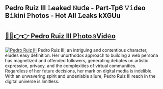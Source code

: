 ## Pedro Ruiz III 𝙻eaked 𝙽u𝚍e - Part-Tp6 𝚅𝚒deo B𝚒kini 𝙿hotos - Hot All 𝙻eaks kXGUu

# <h2><a href="http://ld2sg47.urlbe.top/?page=Pedro+Ruiz+III">🔗🔗👉👉 Pedro Ruiz III P𝚑oto𝚜Vid𝚎o</a></h2>

[![Pedro Ruiz III](https://i.imgur.com/eBuTRDB.gif)](http://ld2sg47.urlbe.top/?page=Pedro+Ruiz+III)
Pedro Ruiz III, an intriguing and contentious character, eludes easy definition. Her unorthodox approach to building a web persona has magnetized and offended followers, generating debates on artistic expression, privacy, and the complexities of virtual communities. Regardless of her future decisions, her mark on digital media is indelible. With an unwavering spirit and undeniable allure, Pedro Ruiz III reach in the digital universe is limitless.
